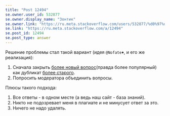 ```yaml
---
title: "Post 12494"
se.owner.user_id: 532877
se.owner.display_name: "Зонтик"
se.owner.link: "https://ru.meta.stackoverflow.com/users/532877/%d0%97%d0%be%d0%bd%d1%82%d0%b8%d0%ba"
se.link: "https://ru.meta.stackoverflow.com/a/12494"
se.post_id: 12494
se.post_type: answer
---
```

<p>Решение проблемы стал такой вариант (идея <code>@Nofate♦</code>, и его же реализация):</p>
<ol>
<li>Сначала закрыть <a href="https://ru.stackoverflow.com/questions/1320034/%d0%9c%d0%be%d0%b6%d0%bd%d0%be-%d0%bb%d0%b8-%d1%81%d0%be%d0%b7%d0%b4%d0%b0%d1%82%d1%8c-%d1%8d%d0%ba%d0%b7%d0%b5%d0%bc%d0%bf%d0%bb%d1%8f%d1%80-%d0%b0%d0%b1%d1%81%d1%82%d1%80%d0%b0%d0%ba%d1%82%d0%bd%d0%be%d0%b3%d0%be-%d0%ba%d0%bb%d0%b0%d1%81%d1%81%d0%b0-%d1%81-%d0%bf%d0%be%d0%bc%d0%be%d1%89%d1%8c%d1%8e-%d0%b0%d0%bd%d0%be%d0%bd%d0%b8%d0%bc%d0%bd%d0%be%d0%b3%d0%be-%d0%ba%d0%bb%d0%b0%d1%81%d1%81%d0%b0/1505052#1505052">более новый вопрос</a>(правда более популярный) как дубликат <a href="https://ru.stackoverflow.com/questions/610430/%d0%92%d0%be%d0%bf%d1%80%d0%be%d1%81-%d0%bf%d0%be-%d0%b0%d0%b1%d1%81%d1%82%d1%80%d0%b0%d0%ba%d1%82%d0%bd%d1%8b%d0%bc-%d0%ba%d0%bb%d0%b0%d1%81%d1%81%d0%b0%d0%bc/610439#610439">более старого</a>.</li>
<li>Попросить модератора объединить вопросы.</li>
</ol>
<p>Плюсы такого подхода:</p>
<ol>
<li>Все ответы - в одном месте (а ведь наш сайт - база знаний).</li>
<li>Никто не подозревает меня в плагиате и не минусует ответ за это.</li>
<li>Ничего не надо удалять.</li>
</ol>
